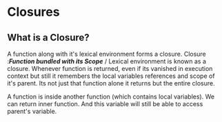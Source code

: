 # Closures

## What is a Closure?
A function along with it's lexical environment forms a closure.
Closure :***Function bundled with its Scope*** / Lexical environment is known as a closure. Whenever function is returned, even if its vanished in execution context but still it remembers the local variables references and scope of it's parent. Its not just that function alone it returns but the entire closure.

A function  is inside another function (which contains local variables). We can return inner function. And this variable will still be able to access parent's variable.

<code></code>